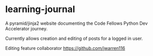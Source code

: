 # learning-journal

A pyramid/jinja2 website documenting the Code Fellows Python Dev Accelerator journey.

Currently allows creation and editing of posts for a logged in user.

Editing feature collaborator https://github.com/jwarren116